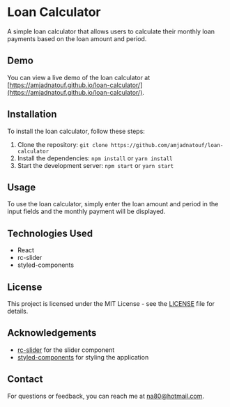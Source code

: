 # Loan Calculator

A simple loan calculator that allows users to calculate their monthly loan payments based on the loan amount and period.

## Demo

You can view a live demo of the loan calculator at [https://amjadnatouf.github.io/loan-calculator/](https://amjadnatouf.github.io/loan-calculator/).

## Installation

To install the loan calculator, follow these steps:

1. Clone the repository: `git clone https://github.com/amjadnatouf/loan-calculator`
2. Install the dependencies: `npm install` or `yarn install`
3. Start the development server: `npm start` or `yarn start`

## Usage

To use the loan calculator, simply enter the loan amount and period in the input fields and the monthly payment will be displayed.

## Technologies Used

- React
- rc-slider
- styled-components

## License

This project is licensed under the MIT License - see the [LICENSE](LICENSE) file for details.

## Acknowledgements

- [rc-slider](https://github.com/react-component/slider) for the slider component
- [styled-components](https://styled-components.com/) for styling the application

## Contact

For questions or feedback, you can reach me at [na80@hotmail.com](mailto:na80@hotmail.com).
